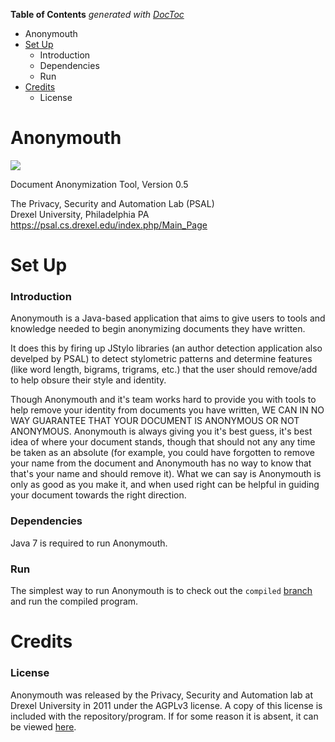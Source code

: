<!-- START doctoc generated TOC please keep comment here to allow auto update -->
<!-- DON'T EDIT THIS SECTION, INSTEAD RE-RUN doctoc TO UPDATE -->
**Table of Contents**  *generated with [DocToc](https://github.com/thlorenz/doctoc)*

- [<a id="top"></a>Anonymouth](#a-idtopaanonymouth)
- [Set Up](#set-up)
    - [<a id="introduction"></a>Introduction](#a-idintroductionaintroduction)
    - [<a id="dependencies"></a>Dependencies](#a-iddependenciesadependencies)
    - [<a id="run"></a>Run](#a-idrunarun)
- [Credits](#credits)
    - [<a id="license"></a>License](#a-idlicensealicense)

<!-- END doctoc generated TOC please keep comment here to allow auto update -->

# <a id="top"></a>Anonymouth

![](src/edu/drexel/psal/resources/graphics/readme_Logo.png)

Document Anonymization Tool, Version 0.5<br>

The Privacy, Security and Automation Lab (PSAL)<br>
Drexel University, Philadelphia PA<br>
<https://psal.cs.drexel.edu/index.php/Main_Page>

# Set Up

### <a id="introduction"></a>Introduction

Anonymouth is a Java-based application that aims to give users to tools and knowledge needed to begin anonymizing documents they have written.

It does this by firing up JStylo libraries (an author detection application also develped by PSAL) to detect stylometric patterns and determine features (like word length, bigrams, trigrams, etc.) that the user should remove/add to help obsure their style and identity.

Though Anonymouth and it's team works hard to provide you with tools to help remove your identity from documents you have written, WE CAN IN NO WAY GUARANTEE THAT YOUR DOCUMENT IS ANONYMOUS OR NOT ANONYMOUS. Anonymouth is always giving you it's best guess, it's best idea of where your document stands, though that should not any any time be taken as an absolute (for example, you could have forgotten to remove your name from the document and Anonymouth has no way to know that that's your name and should remove it). What we can say is Anonymouth is only as good as you make it, and when used right can be helpful in guiding your document towards the right direction.

### <a id="dependencies"></a>Dependencies

Java 7 is required to run Anonymouth.
	
### <a id="run"></a>Run

The simplest way to run Anonymouth is to check out the `compiled` [branch](https://github.com/spencermwoo/anonymouth/tree/compiled) and run the compiled program.

# Credits

### <a id="license"></a>License

Anonymouth was released by the Privacy, Security and Automation lab at Drexel University in 2011 under the AGPLv3 license. A copy of this license is included with the repository/program. If for some reason it is absent, it can be viewed <a href="http://www.gnu.org/licenses/agpl.html">here</a>.
